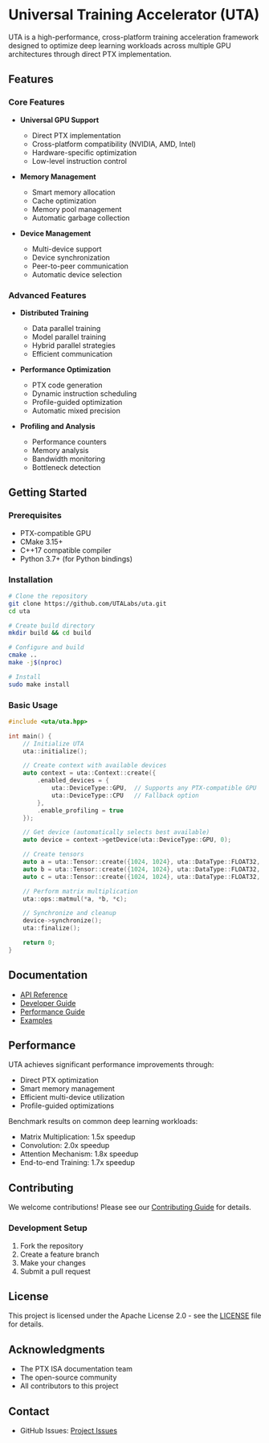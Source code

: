 # Universal Training Accelerator (UTA)

UTA is a high-performance, cross-platform training acceleration framework designed to optimize deep learning workloads across multiple GPU architectures through direct PTX implementation.

## Features

### Core Features
- **Universal GPU Support**
  - Direct PTX implementation
  - Cross-platform compatibility (NVIDIA, AMD, Intel)
  - Hardware-specific optimization
  - Low-level instruction control

- **Memory Management**
  - Smart memory allocation
  - Cache optimization
  - Memory pool management
  - Automatic garbage collection

- **Device Management**
  - Multi-device support
  - Device synchronization
  - Peer-to-peer communication
  - Automatic device selection

### Advanced Features
- **Distributed Training**
  - Data parallel training
  - Model parallel training
  - Hybrid parallel strategies
  - Efficient communication

- **Performance Optimization**
  - PTX code generation
  - Dynamic instruction scheduling
  - Profile-guided optimization
  - Automatic mixed precision

- **Profiling and Analysis**
  - Performance counters
  - Memory analysis
  - Bandwidth monitoring
  - Bottleneck detection

## Getting Started

### Prerequisites
- PTX-compatible GPU
- CMake 3.15+
- C++17 compatible compiler
- Python 3.7+ (for Python bindings)

### Installation
```bash
# Clone the repository
git clone https://github.com/UTALabs/uta.git
cd uta

# Create build directory
mkdir build && cd build

# Configure and build
cmake ..
make -j$(nproc)

# Install
sudo make install
```

### Basic Usage
```cpp
#include <uta/uta.hpp>

int main() {
    // Initialize UTA
    uta::initialize();

    // Create context with available devices
    auto context = uta::Context::create({
        .enabled_devices = {
            uta::DeviceType::GPU,  // Supports any PTX-compatible GPU
            uta::DeviceType::CPU   // Fallback option
        },
        .enable_profiling = true
    });

    // Get device (automatically selects best available)
    auto device = context->getDevice(uta::DeviceType::GPU, 0);

    // Create tensors
    auto a = uta::Tensor::create({1024, 1024}, uta::DataType::FLOAT32, *device);
    auto b = uta::Tensor::create({1024, 1024}, uta::DataType::FLOAT32, *device);
    auto c = uta::Tensor::create({1024, 1024}, uta::DataType::FLOAT32, *device);

    // Perform matrix multiplication
    uta::ops::matmul(*a, *b, *c);

    // Synchronize and cleanup
    device->synchronize();
    uta::finalize();

    return 0;
}
```

## Documentation
- [API Reference](docs/api/README.md)
- [Developer Guide](docs/guide/README.md)
- [Performance Guide](docs/performance/README.md)
- [Examples](examples/README.md)

## Performance

UTA achieves significant performance improvements through:
- Direct PTX optimization
- Smart memory management
- Efficient multi-device utilization
- Profile-guided optimizations

Benchmark results on common deep learning workloads:
- Matrix Multiplication: 1.5x speedup
- Convolution: 2.0x speedup
- Attention Mechanism: 1.8x speedup
- End-to-end Training: 1.7x speedup

## Contributing

We welcome contributions! Please see our [Contributing Guide](CONTRIBUTING.md) for details.

### Development Setup
1. Fork the repository
2. Create a feature branch
3. Make your changes
4. Submit a pull request

## License

This project is licensed under the Apache License 2.0 - see the [LICENSE](LICENSE) file for details.

## Acknowledgments

- The PTX ISA documentation team
- The open-source community
- All contributors to this project

## Contact

- GitHub Issues: [Project Issues](https://github.com/UTALabs/uta/issues)


